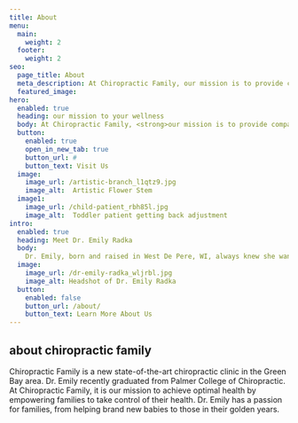 ```yaml
---
title: About
menu:
  main:
    weight: 2
  footer:
    weight: 2
seo:
  page_title: About
  meta_description: At Chiropractic Family, our mission is to provide compassionate and personalized chiropractic care to help you achieve optimal health and wellness.
  featured_image:
hero:
  enabled: true
  heading: our mission to your wellness
  body: At Chiropractic Family, <strong>our mission is to provide compassionate and personalized chiropractic care to help you achieve optimal health and wellness.</strong> We are dedicated to educating and empowering our patients, encouraging them to take an active role in their own health. <strong>Trust, respect, and outstanding service</strong> are the pillars of our care.
  button:
    enabled: true
    open_in_new_tab: true
    button_url: #
    button_text: Visit Us
  image:
    image_url: /artistic-branch_l1qtz9.jpg
    image_alt:  Artistic Flower Stem
  image1:
    image_url: /child-patient_rbh85l.jpg
    image_alt:  Toddler patient getting back adjustment
intro:
  enabled: true
  heading: Meet Dr. Emily Radka
  body:
    Dr. Emily, born and raised in West De Pere, WI, always knew she wanted to be in the healthcare field. She completed her prerequisite courses in human biology at the University of Wisconsin - Green Bay before pursuing her Doctorate in Chiropractic and Bachelor’s Degree of Chiropractic at Palmer College of Chiropractic. With extensive clinical experience serving patients of all ages, from infants to seniors, Dr. Emily is committed to providing <strong>compassionate and personalized chiropractic care.</strong>
  image:
    image_url: /dr-emily-radka_wljrbl.jpg
    image_alt: Headshot of Dr. Emily Radka
  button:
    enabled: false
    button_url: /about/
    button_text: Learn More About Us
---
```


## about chiropractic family

Chiropractic Family is a new state-of-the-art chiropractic clinic in the Green Bay area. Dr. Emily recently graduated from Palmer College of Chiropractic. At Chiropractic Family, it is our mission to achieve optimal health by empowering families to take control of their health. Dr. Emily has a passion for families, from helping brand new babies to those in their golden years. 
